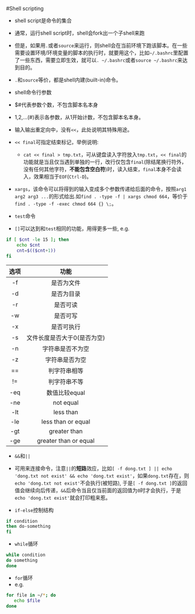 #Shell scripting

- shell script是命令的集合

- 通常，运行shell script时，shell会fork出一个子shell来跑

- 但是，如果用`.`或者`source`来运行，则shell会在当前环境下跑该脚本。在一些需要设置环境/环境变量的脚本的执行时，就要用这个，比如`~/.bashrc`里配置了一些东西，需要立即生效，就可以`. ~/.bashrc`或者`source ~/.bashrc`来达到目的。
 - `.`和`source`等价，都是shell内建(built-in)命令。

- shell命令行参数
 - $#代表参数个数，不包含脚本名本身
 - $1,$2,...$($#)表示各参数，从1开始计数，不包含脚本名本身。

- 输入输出重定向中，没有`<<`，此处说明其特殊用途。
 - `<< final`可指定结束标记，举例说明:
 	- `cat << final > tmp.txt`，可从键盘读入字符放入`tmp.txt`，`<< final`的功能就是当且仅当遇到单独的一行，改行仅包含`final`(除结尾换行符外，没有任何其他字符，**不能包含空白符**)时，读入结束，`final`本身不会读入，效果相当于`EOF`(`Ctrl-D`)。
 - `xargs`，该命令可以将得到的输入变成多个参数传递给后面的命令，按照`arg1 arg2 arg3 ...`的形式给出.如`find . -type -f | xargs chmod 664`，等价于`find . -type -f -exec chmod 664 {} \;`。

- `test`命令
 - `[]`可以达到和`test`相同的功能，用得更多一些, e.g.
 ```bash
 if [ $cnt -le 15 ]; then
	 echo $cnt
	 cnt=$(($cnt+1))
 fi
 ```

 | 选项 | 功能 |
 |:----:|:--------------------:|
 | -f | 是否为文件 |
 | -d | 是否为目录 |
 | -r | 是否可读 |
 | -w | 是否可写 |
 | -x | 是否可执行 |
 | -s | 文件长度是否大于0(是否为空) |
 | -n | 字符串是否不为空 |
 | -z | 字符串是否为空 |
 | == | 判字符串相等 |
 | != | 判字符串不等 |
 | -eq | 数值比较equal |
 | -ne | not equal |
 | -lt | less than |
 | -le | less than or equal |
 | -gt | greater than |
 | -ge | greater than or equal |

- `&&`和`||`
 - 可用来连接命令，注意`||`的**短路**效应，比如`[ -f dong.txt ] || echo 'dong.txt not exist' && echo 'dong.txt exist'`，如果`dong.txt`存在，则`echo 'dong.txt not exist'`不会执行(被短路), 于是`[ -f dong.txt ]`的返回值会继续向后传递，`&&`后命令当且仅当前面的返回值为`0`时才会执行，于是`echo 'dong.txt exist'`就会打印粗来惹。

- `if-else`控制结构
 ```bash
 if condition
 then do-something
 fi
 ```

- `while`循环
 ```bash
 while condition
 do something
 done
 ```

- `for`循环
 - e.g.
 ```bash
 for file in ~/*; do
 	echo $file
 done
 ```
